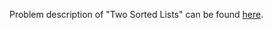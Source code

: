 Problem description of "Two Sorted Lists" can be found [here](https://leetcode.com/problems/merge-two-sorted-lists/).
